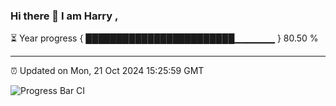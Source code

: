### Hi there 👋 I am Harry , 

⏳ Year progress { ████████████████████████▁▁▁▁▁▁ } 80.50 %

---

⏰ Updated on Mon, 21 Oct 2024 15:25:59 GMT

![Progress Bar CI](https://github.com/duykhang68/duykhang68/workflows/Progress%20Bar%20CI/badge.svg)
